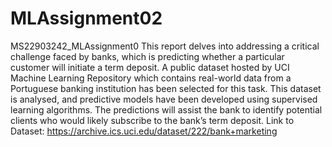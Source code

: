 # MLAssignment02
MS22903242_MLAssignment0
This report delves into addressing a critical challenge faced by banks, which is predicting whether a particular customer will initiate a term deposit. A public dataset hosted by UCI Machine Learning Repository which contains real-world data from a Portuguese banking institution has been selected for this task. This dataset is analysed, and predictive models have been developed using supervised learning algorithms. The predictions will assist the bank to identify potential clients who would likely subscribe to the bank’s term deposit.
Link to Dataset: https://archive.ics.uci.edu/dataset/222/bank+marketing

